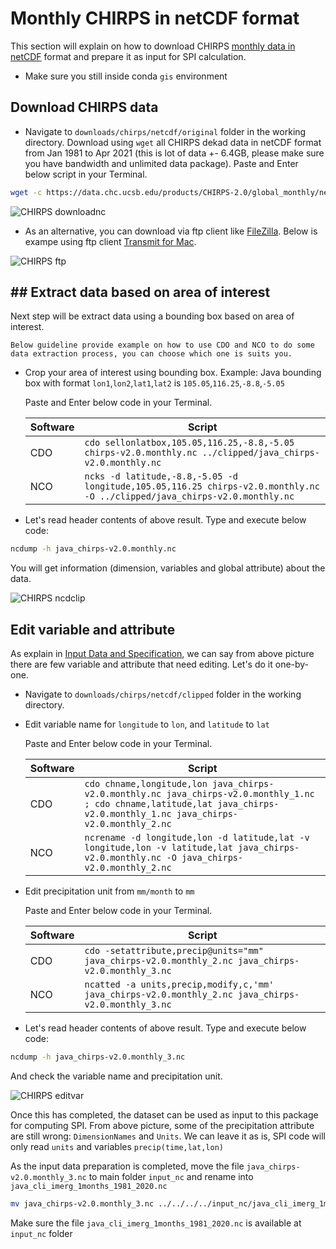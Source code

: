 # Monthly CHIRPS in netCDF format

This section will explain on how to download CHIRPS [monthly data in netCDF](https://data.chc.ucsb.edu/products/CHIRPS-2.0/global_monthly/netcdf/) format and prepare it as input for SPI calculation.

* Make sure you still inside conda `gis` environment


## Download CHIRPS data

* Navigate to `downloads/chirps/netcdf/original` folder in the working directory. Download using `wget` all CHIRPS dekad data in netCDF format from Jan 1981 to Apr 2021 (this is lot of data +- 6.4GB, please make sure you have bandwidth and unlimited data package). Paste and Enter below script in your Terminal.

```bash
wget -c https://data.chc.ucsb.edu/products/CHIRPS-2.0/global_monthly/netcdf/pi-chirps-nc-v2.0.monthly.nc
```

![CHIRPS downloadnc](../../../img/pi-chirps-nc-downloadnc.png)

* As an alternative, you can download via ftp client like [FileZilla](https://filezilla-project.org). Below is exampe using ftp client [Transmit for Mac](https://www.panic.com/transmit/).

![CHIRPS ftp](../../../img/pi-chirps-nc-ftp.png)


## ## Extract data based on area of interest

Next step will be extract data using a bounding box based on area of interest.

```{note}
Below guideline provide example on how to use CDO and NCO to do some data extraction process, you can choose which one is suits you.
```

* Crop your area of interest using bounding box. 
	Example: Java bounding box with format `lon1`,`lon2`,`lat1`,`lat2` is `105.05`,`116.25`,`-8.8`,`-5.05`

	Paste and Enter below code in your Terminal.

	| Software | Script |
	| --- | --- |
	| CDO | `cdo sellonlatbox,105.05,116.25,-8.8,-5.05 chirps-v2.0.monthly.nc ../clipped/java_chirps-v2.0.monthly.nc` |
	| NCO | `ncks -d latitude,-8.8,-5.05 -d longitude,105.05,116.25 chirps-v2.0.monthly.nc -O ../clipped/java_chirps-v2.0.monthly.nc` |

* Let's read header contents of above result. Type and execute below code:

``` bash
ncdump -h java_chirps-v2.0.monthly.nc
```

You will get information (dimension, variables and global attribute) about the data.

![CHIRPS ncdclip](../../../img/pi-chirps-nc-ncdumpclip.png)


## Edit variable and attribute

As explain in [Input Data and Specification](./input-data-and-specification), we can say from above picture there are few variable and attribute that need editing. Let's do it one-by-one.

* Navigate to `downloads/chirps/netcdf/clipped` folder in the working directory.

* Edit variable name for `longitude` to `lon`, and `latitude` to `lat`

	Paste and Enter below code in your Terminal.

	| Software | Script |
	| --- | --- |
	| CDO | `cdo chname,longitude,lon java_chirps-v2.0.monthly.nc java_chirps-v2.0.monthly_1.nc ; cdo chname,latitude,lat java_chirps-v2.0.monthly_1.nc java_chirps-v2.0.monthly_2.nc` |
	| NCO | `ncrename -d longitude,lon -d latitude,lat -v longitude,lon -v latitude,lat java_chirps-v2.0.monthly.nc -O java_chirps-v2.0.monthly_2.nc` |

* Edit precipitation unit from `mm/month` to `mm`

	Paste and Enter below code in your Terminal.

	| Software | Script |
	| --- | --- |
	| CDO | `cdo -setattribute,precip@units="mm" java_chirps-v2.0.monthly_2.nc java_chirps-v2.0.monthly_3.nc` |
	| NCO | `ncatted -a units,precip,modify,c,'mm' java_chirps-v2.0.monthly_2.nc java_chirps-v2.0.monthly_3.nc` |

* Let's read header contents of above result. Type and execute below code:

``` bash
ncdump -h java_chirps-v2.0.monthly_3.nc
```

And check the variable name and precipitation unit.

![CHIRPS editvar](../../../img/pi-chirps-nc-ncdumpvar.png)

Once this has completed, the dataset can be used as input to this package for computing SPI. From above picture, some of the precipitation attribute are still wrong: `DimensionNames` and `Units`. We can leave it as is, SPI code will only read `units` and variables `precip(time,lat,lon)`

As the input data preparation is completed, move the file `java_chirps-v2.0.monthly_3.nc` to main folder `input_nc` and rename into `java_cli_imerg_1months_1981_2020.nc`

``` bash
mv java_chirps-v2.0.monthly_3.nc ../../../../input_nc/java_cli_imerg_1months_2000_2020.nc
```

Make sure the file `java_cli_imerg_1months_1981_2020.nc` is available at `input_nc` folder